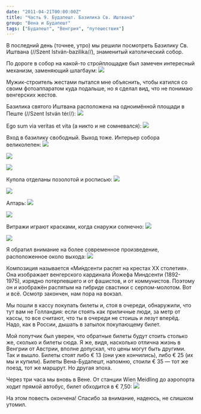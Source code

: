 ```yaml
---
date: "2011-04-21T00:00:00Z"
title: "Часть 9. Будапешт. Базилика Св. Иштвана"
group: "Вена и Будапешт"
tags: ["Будапешт", "Венгрия", "путешествия"]
---
```


В последний день (точнее, утро) мы решили посмотреть Базилику Св. Иштвана (//Szent István-bazilika//), знаменитый католический собор.

По дороге в собор на какой-то стройплощадке был замечен интересный механизм, заменяющий шлагбаум:
![](img:4.bp.blogspot.com/-GN_9MniZolw/Tan3XtHDKYI/AAAAAAAAItc/88U0pStqmm0/s1600/dsc01925.picasaweb.jpg:a)

Мужик-строитель жестами пытался мне объяснить, чтобы катился со своим фотоаппаратом куда подальше, но я сделал вид, что не понимаю венгерских жестов.

<!--more-->

Базилика святого Иштвана расположена на одноимённой площади в Пеште (//Szent István tér//):
![](img:3.bp.blogspot.com/-TfzvFumcItc/Tan3rRlmGBI/AAAAAAAAItc/y0qyMj2ktPg/s1600/dsc01938.picasaweb.jpg:a)

Ego sum via veritas et vita (а никто и не сомневался):
![](img:1.bp.blogspot.com/-m5P2WxC7fvI/Tan3ODgFUhI/AAAAAAAAItc/nJ1leP7YhKE/s1600/dsc01939.picasaweb.jpg:a)

Вход в базилику свободный. Выход тоже. Интерьер собора великолепен:
![](img:4.bp.blogspot.com/-fYHh0mdvDkM/Tan4CPE-V7I/AAAAAAAAItc/c-qrWEFMEG4/s1600/dsc01942.picasaweb.jpg:a)

![](img:3.bp.blogspot.com/-JeePZ4_mdvg/Tan2fvYYWpI/AAAAAAAAItc/3CdWbn1tHJ8/s1600/dsc01943.picasaweb.jpg:a)

![](img:3.bp.blogspot.com/-Iw2IIkAKffQ/Tan2SLS6bFI/AAAAAAAAItc/40a3y96HFH8/s1600/dsc01958.picasaweb.jpg:a)

Купола отделаны позолотой и росписью:
![](img:3.bp.blogspot.com/-0fzBNYeBXbg/Tan1s2u6a8I/AAAAAAAAItc/cApcOEYLB2A/s1600/dsc01952.picasaweb.jpg:a)

![](img:2.bp.blogspot.com/-m6hqtonMiVQ/Tan1vba1PtI/AAAAAAAAItc/jdXjnQlJsLU/s1600/dsc01950.picasaweb.jpg:a)

Алтарь:
![](img:4.bp.blogspot.com/-w9nZ9MvdJU4/Tan1jgcDHgI/AAAAAAAAItc/0ojysG8Rs3g/s1600/dsc01947.picasaweb.jpg:a)

![](img:2.bp.blogspot.com/-tOp_LWV3Pqw/Tan1cVxPafI/AAAAAAAAItc/oLxddAKDu7k/s1600/dsc01948.picasaweb.jpg:a)

Витражи играют красками, когда снаружи солнечно:
![](img:1.bp.blogspot.com/-irIZ1oJSFbg/Tan2C6VrARI/AAAAAAAAItc/3sdzSWazm14/s1600/dsc01960.picasaweb.jpg:a)

![](img:2.bp.blogspot.com/-5KYYdHWGVOY/Tan3QKt82OI/AAAAAAAAItc/57cTieQbPlc/s1600/dsc01964.picasaweb.jpg:a)

Я обратил внимание на более современное произведение, расположенное около выхода:
![](img:1.bp.blogspot.com/-QeexHxDi7jk/Tan1-XZqcNI/AAAAAAAAItc/HVmVSe4TdhI/s1600/dsc01975.picasaweb.jpg:a)

Композиция называется «Ми́ндсенти распят на крестах XX столетия». Она изображает венгерского кардинала Йожефа Миндсенти (1892-1975), изрядно потерпевшего и от фашистов, и от коммунистов. Поэтому он и изображён распятым на гибриде свастики с серпом-молотом.
Вот и всё. Осмотр закончен, нам пора на вокзал.

Мы пошли в кассу покупать билеты и, стоя в очереди, обнаружили, что тут вам не Голландия: если стоять как приличные люди, за метр от кассы, то все считают, что ты в очереди не стоишь и лезут вперёд. Надо, как в России, дышать в затылок покупающему билет.

Мой попутчик был уверен, что обратные билеты будут стоить столько же, сколько и билеты сюда. Я же, видя, насколько отлична жизнь в Венгрии от Австрии, вполне допускал, что цены могут быть другими. Так и вышло. Билеты стоят либо € 13 (они уже кончились), либо € 25 (их мы и купили). Билеты Вена-Будапешт, напомню, стоили € 35 — тот же поезд, тот же маршрут. Но другая эпоха.

Через три часа мы вновь в Вене. От станции Wien Meidling до аэропорта ходит прямой автобус, билет обходится в € 7,50:
![](img:2.bp.blogspot.com/-yEZ1DbE_gbQ/Tan2wNhoVII/AAAAAAAAItc/EusZotJqxhA/s1600/dsc02009.picasaweb.jpg:a)

На этом повесть окончена! Спасибо за внимание, надеюсь, не слишком утомил.
